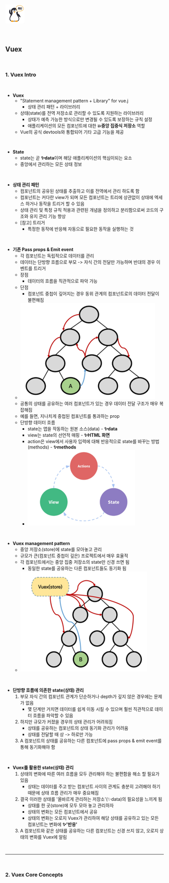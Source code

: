 ## ![펭귄](vue.assets/펭귄.png)

<br>

## Vuex

<br>

### 1. Vuex Intro

<br>

* **Vuex**
  * "Statement management pattern + Library" for vue.j
    * 상태 관리 패턴 + 라이브러리
  * 상태(state)를 전역 저장소로 관리할 수 있도록 지원하는 라이브러리
    * 상태가 예측 가능한 방식으로만 변경될 수 있도록 보장하는 규칙 설정
    * 애플리케이션의 모든 컴포넌트에 대한 **💥중앙 집중식 저장소** 역할
  * Vue의 공식 devtools와 통합되어 기타 고급 기능을 제공

<br>

* **State**
  * state는 곧 **✨data**이며 해당 애플리케이션의 핵심이되는 요소
  * 중앙에서 관리하는 모든 상태 정보

<br>

* **상태 관리 패턴**
  * 컴포넌트의 공유된 상태를 추출하고 이를 전역에서 관리 하도록 함
  * 컴포넌트는 커다란 view가 되며 모든 컴포넌트는 트리에 상관없이 상태에 엑세스 하거나 동작을 트리거 할 수 있음
  * 상태 관리 및 특정 규칙 적용과 관련된 개념을 정의하고 분리함으로써 코드의 구조와 유지 관리 기능 향상
  * [참고] 트리거
    * 특정한 동작에 반응해 자동으로 필요한 동작을 실행하는 것

<br>

* **기존 Pass props & Emit event**
  * 각 컴포넌트는 독립적으로 데이터를 관리
  * 데이터는 단방향 흐름으로 부모 -> 자식 간의 전달만 가능하며 반대의 경우 이벤트를 트리거
  * 장점
    * 데이터의 흐름을 직관적으로 파악 가능
  * 단점
    * 컴포넌트 중첩이 깊어지는 경우 동위 관계의 컴포넌트로의 데이터 전달이 불편해짐
  * ![image-20220511203757812](vuex.assets/image-20220511203757812.png)
  * 공통의 상태를 공유하는 여러 컴포넌트가 있는 경우 데이터 전달 구조가 매우 복잡해짐
  * 예를 들면, 지나치게 중첩된 컴포넌트를 통과하는 prop
  * 단방향 데이터 흐름
    * state는 앱을 작동하는 원본 소스(data) - **✨data**
    * view는 state의 선언적 매핑 - **✨HTML 화면**
    * action은 view에서 사용자 입력에 대해 반응적으로 state를 바꾸는 방법(methods) - **✨methods**
    * ![image-20220511203909464](vuex.assets/image-20220511203909464.png)

<br>

* **Vuex management pattern**
  * 중앙 저장소(store)에 state를 모아놓고 관리
  * 규모가 큰(컴포넌트 중첩이 깊은) 프로젝트에서 매우 효율적
  * 각 컴포넌트에서는 중앙 집중 저장소의 state만 신경 쓰면 됨
    * 동일한 state를 공유하는 다른 컴포넌트들도 동기화 됨
  * ![image-20220511204128798](vuex.assets/image-20220511204128798.png)

<br>

* **단방향 흐름에 의존한 state(상태) 관리**
  1. 부모 자식 간의 컴포넌트 관계가 단순하거나 depth가 깊지 않은 경우에는 문제가 없음
     * 몇 단계만 거치면 데이터를 쉽게 이동 시킬 수 있으며 훨씬 직관적으로 데이터 흐름을 파악할 수 있음
  2. 하지만 규모가 커졌을 경우의 상태 관리가 어려워짐
     * 상태를 공유하는 컴포넌트의 상태 동기화 관리가 어려움
     * 상태를 전달할 때 상 -> 하로만 가능
  3. A 컴포넌트의 상태를 공유하는 다른 컴포넌트에 pass props & emit event를 통해 동기화해야 함

<br>

* **Vuex를 활용한 state(상태) 관리**
  1. 상태의 변화에 따른 여러 흐름을 모두 관리해야 하는 불편함을 해소 할 필요가 있음
     * 상태는 데이터를 주고 받는 컴포넌트 사이의 관계도 충분히 고려해야 하기 때문에 상태 흐름 관리가 매우 중요해짐
  2. 결국 이러한 상태를 '올바르게 관리하는 저장소'(✨data)의 필요성을 느끼게 됨
     * 상태를 한 곳(store)에 모두 모아 놓고 관리하자
     * 상태의 변화는 모든 컴포넌트에서 공유
     * 상태의 변화는 오로지 Vuex가 관리하여 해당 상태를 공유하고 있는 모든 컴포넌트는 변화에 **✨'반응'**
  3. A 컴포넌트와 같은 상태를 공유하는 다른 컴포넌트는 신경 쓰지 않고, 오로지 상태의 변화를 Vuex에 알림

<br>

---

<br>

### 2. Vuex Core Concepts

<br><br><br><br><br><br><br>

<br><br><br><br><br><br><br><br><br><br><br><br><br><br><br><br><br><br><br><br><br><br><br><br><br><br><br><br><br><br><br><br><br><br><br><br><br><br><br><br><br><br><br><br><br><br><br><br><br><br><br><br><br><br><br><br><br><br><br><br><br><br><br><br><br><br><br><br><br><br><br><br><br><br><br><br><br><br><br><br><br><br><br><br><br><br><br><br><br><br><br><br><br><br><br><br><br><br><br><br><br><br><br><br><br><br><br><br><br><br><br><br><br><br><br><br><br><br><br><br><br><br><br><br><br><br><br><br><br><br><br><br><br><br><br><br><br><br><br><br><br><br><br><br><br><br><br><br><br><br><br><br><br><br><br><br><br><br><br><br><br><br><br><br><br><br><br><br><br><br><br><br><br><br><br><br><br><br><br><br><br><br><br><br><br><br><br><br><br><br><br><br><br><br><br><br><br><br><br><br><br><br><br><br><br><br><br><br><br><br><br><br><br><br><br><br><br><br><br><br><br><br><br><br><br><br><br><br><br><br><br><br><br><br><br><br><br><br><br><br><br><br><br><br><br><br><br><br><br><br><br><br><br><br><br><br><br><br><br><br><br><br><br><br><br><br><br><br><br><br><br><br><br><br><br><br><br><br><br><br><br><br><br><br><br><br><br><br><br><br><br><br><br><br><br><br><br><br><br><br><br><br><br><br><br><br><br><br><br><br><br><br><br><br><br><br><br><br><br><br><br><br><br><br><br><br><br><br><br><br><br><br><br><br><br><br><br><br><br><br><br><br><br><br><br><br><br><br><br><br><br><br><br><br><br><br><br><br><br><br><br><br><br><br><br><br><br><br><br><br><br><br>

